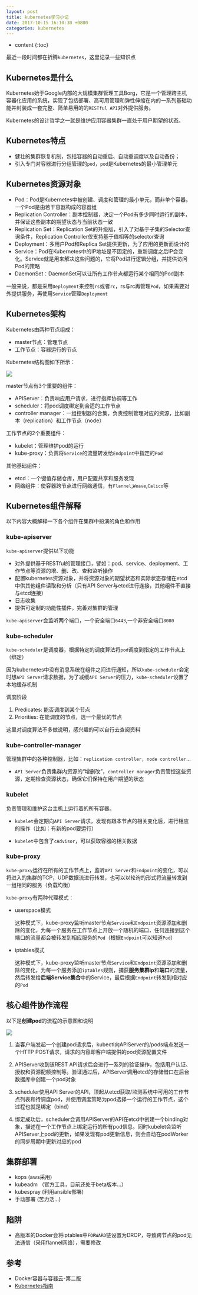 ```yaml
---
layout: post
title: kubernetes学习小记
date: 2017-10-15 16:10:30 +0800
categories: kubernetes
---
```


* content
{:toc}

最近一段时间都在折腾`kubernetes`，这里记录一些知识点




## Kubernetes是什么

Kubernetes始于Google内部的大规模集群管理工具Borg，它是一个管理跨主机容器化应用的系统，实现了包括部署、高可用管理和弹性伸缩在内的一系列基础功能并封装成一套完整、简单易用的的`RESTful API`对外提供服务。

Kubernetes的设计哲学之一就是维护应用容器集群一直处于用户期望的状态。

## Kubernetes特点

- 健壮的集群恢复机制，包括容器的自动重启、自动重调度以及自动备份；
- 引入专门对容器进行分组管理的`pod`，`pod`是Kubernetes的最小管理单元

## Kubernetes资源对象

- Pod：Pod是Kubernetes中被创建、调度和管理的最小单元，而非单个容器。一个Pod是由若干容器构成的容器组
- Replication Controller：副本控制器，决定一个Pod有多少同时运行的副本，并保证这些副本的期望状态与当前状态一致
- Replication Set：Replication Set的升级版，引入了对基于子集的Selector查询条件，Replication Controller仅支持基于值相等的selector查询
- Deployment：多用户Pod和Replica Set提供更新，为了应用的更新而设计的
- Service：Pod在Kubernetes中的IP地址是不固定的，重新调度之后IP会变化。Service就是用来解决这些问题的，它将Pod进行逻辑分组，并提供访问Pod的策略
- DaemonSet：DaemonSet可以让所有工作节点都运行某个相同的Pod副本

一般来说，都是采用`Deployment`来控制`rs`或者`rc`，rs与rc再管理`Pod`，如果需要对外提供服务，再使用`Service`管理`Deployment`

## Kubernetes架构

Kubernetes由两种节点组成：

- master节点：管理节点
- 工作节点：容器运行的节点

Kubernetes结构图如下所示：

![](https://ws1.sinaimg.cn/large/9bbe7ebdgy1fjjjl26y8ej20ru0ku76t.jpg)

master节点有3个重要的组件：

- APIServer：负责响应用户请求，进行指挥协调等工作
- scheduler：将pod调度绑定到合适的工作节点
- controller manager：一组控制器的合集，负责控制管理对应的资源，比如副本（replication）和工作节点（node）

工作节点的2个重要组件：

- kubelet：管理维护pod的运行
- kube-proxy：负责将`Service`的流量转发给`Endpoint`中指定的`Pod`

其他基础组件：

- etcd：一个键值存储仓库，用户配置共享和服务发现
- 网络组件：使容器跨节点进行网络通信，有`Flannel`,`Weave`,`Calico`等

## Kubernetes组件解释

以下内容大概解释一下各个组件在集群中扮演的角色和作用

### kube-apiserver

`kube-apiserver`提供以下功能

- 对外提供基于RESTful的管理接口，譬如：pod、service、deployment、工作节点等资源的增、删、改、查和监听操作
- 配置kubernetes资源对象，并将资源对象的期望状态和实际状态存储在etcd中供其他组件读取和分析（只有API Server与etcd进行连接，其他组件不直接与etcd连接）
- 日志收集
- 提供可定制的功能性插件，完善对集群的管理

`kube-apiserver`会监听两个端口，一个安全端口`6443`,一个非安全端口`8080`

### kube-scheduler

`kube-scheduler`是调度器，根据特定的调度算法将`pod`调度到指定的工作节点上（绑定）

因为kubernetes中没有消息系统在组件之间进行通知，所以`kube-scheduler`会定时想`API Server`请求数据，为了减缓`API Server`的压力，`kube-scheduler`设置了本地缓存机制

调度阶段

1. Predicates: 能否调度到某个节点
1. Priorities: 在能调度的节点，选一个最优的节点

这里对调度算法不多做说明，感兴趣的可以自行去查阅资料

### kube-controller-manager

管理集群中的各种控制器，比如：`replication controller`，`node controller`...

- `API Server`负责集群内资源的“增删改”，`controller manager`负责管控这些资源，定期检查资源状态，确保它们保持在用户期望的状态

### kubelet

负责管理和维护这台主机上运行着的所有容器。

- `kubelet`会定期向`API Server`请求，发现有跟本节点的相关变化后，进行相应的操作（比如：有新的pod要运行）

- `kubelet`中包含了`cAdvisor`，可以获取容器的相关数据

### kube-proxy

`kube-proxy`运行在所有的工作节点上，监听`API Server`和`Endpoint`的变化，可以将进入的集群的TCP，UDP数据流进行转发，也可以以轮询的形式将流量转发到一组相同的服务（负载均衡）

`kube-proxy`有两种代理模式：

- userspace模式

    这种模式下，kube-proxy监听master节点`Service`和`Endpoint`资源添加和删除的变化，为每一个服务在工作节点上开放一个随机的端口，任何连接到这个端口的流量都会被转发到相应服务的`Pod`（根据`Endpoint`可以知道`Pod`）

- iptables模式

    这种模式下，kube-proxy监听master节点`Service`和`Endpoint`资源添加和删除的变化，为每一个服务添加`iptables`规则，捕获**服务集群ip**和**端口**的流量，然后转发给**后端Service集合**中的Service，最后根据`Endpoint`转发到相对应的`Pod`

## 核心组件协作流程

以下是**创建pod**的流程的示意图和说明

![](https://ws1.sinaimg.cn/large/9bbe7ebdgy1fki80kzjl6j20kv0abjs7.jpg)

1. 当客户端发起一个创建pod请求后，kubectl向APIServer的/pods端点发送一个HTTP POST请求，请求的内容即客户端提供的pod资源配置文件

1. APIServer收到该REST API请求后会进行一系列的验证操作，包括用户认证、授权和资源配额控制等。验证通过后，APIServer调用etcd的存储借口在后台数据库中创建一个pod对象

1. scheduler使用API Server的API，顶起从etcd获取/监测系统中可用的工作节点列表和待调度pod，并使用调度策略为pod选择一个运行的工作节点，这个过程也就是绑定（bind）

1. 绑定成功后，scheduler会调用APIServer的API在etcd中创建一个binding对象，描述在一个工作节点上绑定运行的所有pod信息。同时kubelet会监听APIServer上pod的更新，如果发现有pod更新信息，则会自动在podWorker的同步周期中更新对应的pod

## 集群部署

- kops (aws采用)
- kubeadm （官方工具，目前还处于beta版本...）
- kubespray (利用ansible部署)
- 手动部署 (苦力活...)

## 陷阱

- 高版本的Docker会将iptables中`FORWARD`链设置为DROP，导致跨节点的pod无法通信（采用flannel网络），需要修改

## 参考

- Docker容器与容器云-第二版
- [Kubernetes指南](https://feisky.gitbooks.io/kubernetes/)